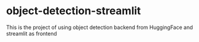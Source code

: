 # object-detection-streamlit

This is the project of using object detection backend from HuggingFace and streamlit as frontend